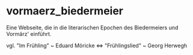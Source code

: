 # vormaerz_biedermeier
Eine Webseite, die in die literarischen Epochen des Biedermeiers und Vormärz' einführt.

vgl. "Im Frühling" ~ Eduard Möricke <=> "Frühlingslied" ~ Georg Herwegh
